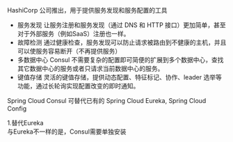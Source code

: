 HashiCorp 公司推出，用于提供服务发现和服务配置的工具
* 服务发现 让服务注册和服务发现（通过 DNS 和 HTTP 接口）更加简单，甚至对于外部服务（例如SaaS）注册也一样。  
* 故障检测 通过健康检查，服务发现可以防止请求被路由到不健康的主机，并且可以使服务容易断开（不再提供服务）  
* 多数据中心 Consul 不需要复杂的配置即可简便的扩展到多个数据中心，查找其它数据中心的服务或者只请求当前数据中心的服务。  
* 键值存储 灵活的键值存储，提供动态配置、特征标记、协作、leader 选举等功能，通过长轮询实现配置改变的即时通知。

Spring Cloud Consul 可替代已有的 Spring Cloud Eureka, Spring Cloud Config  

1.替代Eureka  
与Eureka不一样的是，Consul需要单独安装


























